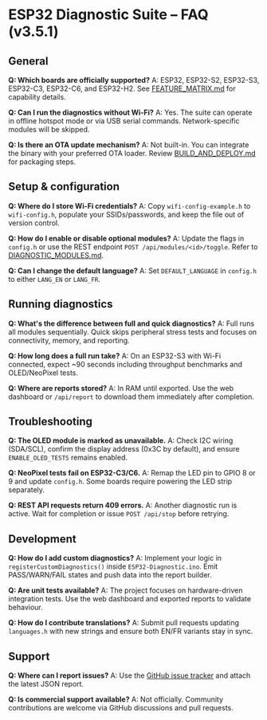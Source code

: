 # ESP32 Diagnostic Suite – FAQ (v3.5.1)

## General
**Q: Which boards are officially supported?**
A: ESP32, ESP32-S2, ESP32-S3, ESP32-C3, ESP32-C6, and ESP32-H2. See [FEATURE_MATRIX.md](FEATURE_MATRIX.md) for capability details.

**Q: Can I run the diagnostics without Wi-Fi?**
A: Yes. The suite can operate in offline hotspot mode or via USB serial commands. Network-specific modules will be skipped.

**Q: Is there an OTA update mechanism?**
A: Not built-in. You can integrate the binary with your preferred OTA loader. Review [BUILD_AND_DEPLOY.md](BUILD_AND_DEPLOY.md) for
packaging steps.

## Setup & configuration
**Q: Where do I store Wi-Fi credentials?**
A: Copy `wifi-config-example.h` to `wifi-config.h`, populate your SSIDs/passwords, and keep the file out of version control.

**Q: How do I enable or disable optional modules?**
A: Update the flags in `config.h` or use the REST endpoint `POST /api/modules/<id>/toggle`. Refer to
[DIAGNOSTIC_MODULES.md](DIAGNOSTIC_MODULES.md).

**Q: Can I change the default language?**
A: Set `DEFAULT_LANGUAGE` in `config.h` to either `LANG_EN` or `LANG_FR`.

## Running diagnostics
**Q: What's the difference between full and quick diagnostics?**
A: Full runs all modules sequentially. Quick skips peripheral stress tests and focuses on connectivity, memory, and reporting.

**Q: How long does a full run take?**
A: On an ESP32-S3 with Wi-Fi connected, expect ~90 seconds including throughput benchmarks and OLED/NeoPixel tests.

**Q: Where are reports stored?**
A: In RAM until exported. Use the web dashboard or `/api/report` to download them immediately after completion.

## Troubleshooting
**Q: The OLED module is marked as unavailable.**
A: Check I2C wiring (SDA/SCL), confirm the display address (0x3C by default), and ensure `ENABLE_OLED_TESTS` remains enabled.

**Q: NeoPixel tests fail on ESP32-C3/C6.**
A: Remap the LED pin to GPIO 8 or 9 and update `config.h`. Some boards require powering the LED strip separately.

**Q: REST API requests return 409 errors.**
A: Another diagnostic run is active. Wait for completion or issue `POST /api/stop` before retrying.

## Development
**Q: How do I add custom diagnostics?**
A: Implement your logic in `registerCustomDiagnostics()` inside `ESP32-Diagnostic.ino`. Emit PASS/WARN/FAIL states and push data
into the report builder.

**Q: Are unit tests available?**
A: The project focuses on hardware-driven integration tests. Use the web dashboard and exported reports to validate behaviour.

**Q: How do I contribute translations?**
A: Submit pull requests updating `languages.h` with new strings and ensure both EN/FR variants stay in sync.

## Support
**Q: Where can I report issues?**
A: Use the [GitHub issue tracker](https://github.com/ESP32-Diagnostic/ESP32-Diagnostic/issues) and attach the latest JSON report.

**Q: Is commercial support available?**
A: Not officially. Community contributions are welcome via GitHub discussions and pull requests.
